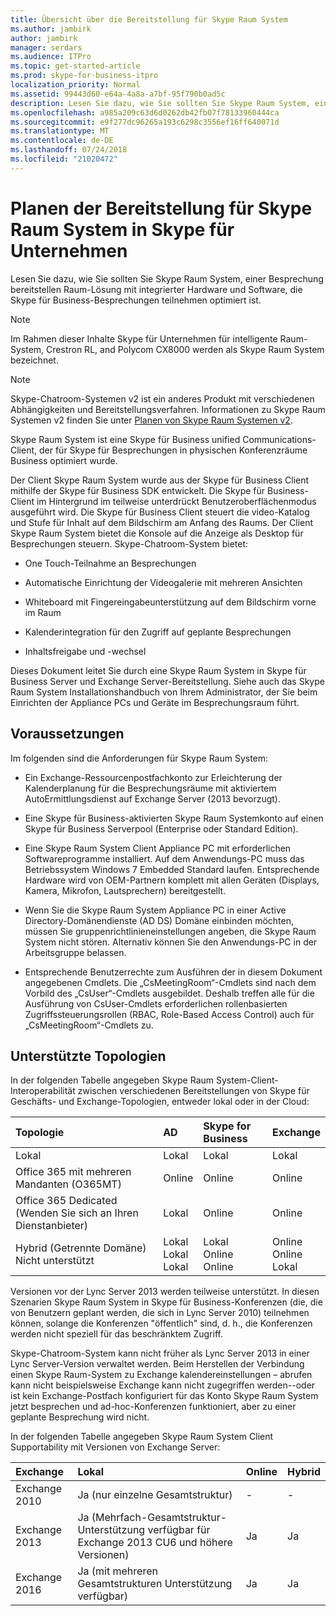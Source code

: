 ```yaml
---
title: Übersicht über die Bereitstellung für Skype Raum System
ms.author: jambirk
author: jambirk
manager: serdars
ms.audience: ITPro
ms.topic: get-started-article
ms.prod: skype-for-business-itpro
localization_priority: Normal
ms.assetid: 99443d60-e64a-4a8a-a7bf-95f790b0ad5c
description: Lesen Sie dazu, wie Sie sollten Sie Skype Raum System, einer Besprechung bereitstellen Raum-Lösung mit integrierter Hardware und Software, die Skype für Business-Besprechungen teilnehmen optimiert ist.
ms.openlocfilehash: a985a209c63d6d0262db42fb07f78133960444ca
ms.sourcegitcommit: e9f277dc96265a193c6298c3556ef16ff640071d
ms.translationtype: MT
ms.contentlocale: de-DE
ms.lasthandoff: 07/24/2018
ms.locfileid: "21020472"
---
```

# <a name="deployment-planning-for-skype-room-system-in-skype-for-business"></a>Planen der Bereitstellung für Skype Raum System in Skype für Unternehmen
 
Lesen Sie dazu, wie Sie sollten Sie Skype Raum System, einer Besprechung bereitstellen Raum-Lösung mit integrierter Hardware und Software, die Skype für Business-Besprechungen teilnehmen optimiert ist.
  
> [!NOTE]
> Im Rahmen dieser Inhalte Skype für Unternehmen für intelligente Raum-System, Crestron RL, and Polycom CX8000 werden als Skype Raum System bezeichnet. 

> [!NOTE]
> Skype-Chatroom-Systemen v2 ist ein anderes Produkt mit verschiedenen Abhängigkeiten und Bereitstellungsverfahren. Informationen zu Skype Raum Systemen v2 finden Sie unter [Planen von Skype Raum Systemen v2](../../plan-your-deployment/clients-and-devices/skype-room-systems-v2-0.md).
  
 Skype Raum System ist eine Skype für Business unified Communications-Client, der für Skype für Besprechungen in physischen Konferenzräume Business optimiert wurde.
  
Der Client Skype Raum System wurde aus der Skype für Business Client mithilfe der Skype für Business SDK entwickelt. Die Skype für Business-Client im Hintergrund im teilweise unterdrückt Benutzeroberflächenmodus ausgeführt wird. Die Skype für Business Client steuert die video-Katalog und Stufe für Inhalt auf dem Bildschirm am Anfang des Raums. Der Client Skype Raum System bietet die Konsole auf die Anzeige als Desktop für Besprechungen steuern. Skype-Chatroom-System bietet: 
  
- One Touch-Teilnahme an Besprechungen
    
- Automatische Einrichtung der Videogalerie mit mehreren Ansichten 
    
- Whiteboard mit Fingereingabeunterstützung auf dem Bildschirm vorne im Raum 
    
- Kalenderintegration für den Zugriff auf geplante Besprechungen
    
- Inhaltsfreigabe und -wechsel 
    
Dieses Dokument leitet Sie durch eine Skype Raum System in Skype für Business Server und Exchange Server-Bereitstellung. Siehe auch das Skype Raum System Installationshandbuch von Ihrem Administrator, der Sie beim Einrichten der Appliance PCs und Geräte im Besprechungsraum führt. 
  
## <a name="prerequisites"></a>Voraussetzungen

Im folgenden sind die Anforderungen für Skype Raum System: 
  
- Ein Exchange-Ressourcenpostfachkonto zur Erleichterung der Kalenderplanung für die Besprechungsräume mit aktiviertem AutoErmittlungsdienst auf Exchange Server (2013 bevorzugt).
    
- Eine Skype für Business-aktivierten Skype Raum Systemkonto auf einen Skype für Business Serverpool (Enterprise oder Standard Edition).
    
- Eine Skype Raum System Client Appliance PC mit erforderlichen Softwareprogramme installiert. Auf dem Anwendungs-PC muss das Betriebssystem Windows 7 Embedded Standard laufen. Entsprechende Hardware wird von OEM-Partnern komplett mit allen Geräten (Displays, Kamera, Mikrofon, Lautsprechern) bereitgestellt.
    
- Wenn Sie die Skype Raum System Appliance PC in einer Active Directory-Domänendienste (AD DS) Domäne einbinden möchten, müssen Sie gruppenrichtlinieneinstellungen angeben, die Skype Raum System nicht stören. Alternativ können Sie den Anwendungs-PC in der Arbeitsgruppe belassen. 
    
- Entsprechende Benutzerrechte zum Ausführen der in diesem Dokument angegebenen Cmdlets. Die „CsMeetingRoom“-Cmdlets sind nach dem Vorbild des „CsUser“-Cmdlets ausgebildet. Deshalb treffen alle für die Ausführung von CsUser-Cmdlets erforderlichen rollenbasierten Zugriffssteuerungsrollen (RBAC, Role-Based Access Control) auch für „CsMeetingRoom“-Cmdlets zu. 
    
## <a name="supported-topologies"></a>Unterstützte Topologien

In der folgenden Tabelle angegeben Skype Raum System-Client-Interoperabilität zwischen verschiedenen Bereitstellungen von Skype für Geschäfts- und Exchange-Topologien, entweder lokal oder in der Cloud: 
  

|**Topologie**|**AD**|**Skype for Business**|**Exchange**|
|:-----|:-----|:-----|:-----|
|Lokal  <br/> |Lokal  <br/> |Lokal  <br/> |Lokal  <br/> |
|Office 365 mit mehreren Mandanten (O365MT)  <br/> |Online  <br/> |Online  <br/> |Online  <br/> |
|Office 365 Dedicated  <br/> (Wenden Sie sich an Ihren Dienstanbieter)  <br/> |Lokal  <br/> |Online  <br/> |Online  <br/> |
|Hybrid (Getrennte Domäne)  <br/> Nicht unterstützt  <br/> |Lokal  <br/> Lokal  <br/> Lokal  <br/> |Lokal  <br/> Online  <br/> Online  <br/> |Online  <br/> Online  <br/> Lokal  <br/> |
   
Versionen vor der Lync Server 2013 werden teilweise unterstützt. In diesen Szenarien Skype Raum System in Skype für Business-Konferenzen (die, die von Benutzern geplant werden, die sich in Lync Server 2010) teilnehmen können, solange die Konferenzen "öffentlich" sind, d. h., die Konferenzen werden nicht speziell für das beschränktem Zugriff. 
  
Skype-Chatroom-System kann nicht früher als Lync Server 2013 in einer Lync Server-Version verwaltet werden. Beim Herstellen der Verbindung einen Skype Raum-System zu Exchange kalendereinstellungen – abrufen kann nicht beispielsweise Exchange kann nicht zugegriffen werden--oder ist kein Exchange-Postfach konfiguriert für das Konto Skype Raum System jetzt besprechen und ad-hoc-Konferenzen funktioniert, aber zu einer geplante Besprechung wird nicht. 
  
In der folgenden Tabelle angegeben Skype Raum System Client Supportability mit Versionen von Exchange Server: 
  

|**Exchange**|**Lokal**|**Online**|**Hybrid**|
|:-----|:-----|:-----|:-----|
|Exchange 2010  <br/> |Ja (nur einzelne Gesamtstruktur)  <br/> |-  <br/> |-  <br/> |
|Exchange 2013  <br/> |Ja (Mehrfach-Gesamtstruktur-Unterstützung verfügbar für Exchange 2013 CU6 und höhere Versionen)  <br/> |Ja  <br/> |Ja  <br/> |
|Exchange 2016  <br/> |Ja (mit mehreren Gesamtstrukturen Unterstützung verfügbar)  <br/> |Ja  <br/> |Ja  <br/> |
   


